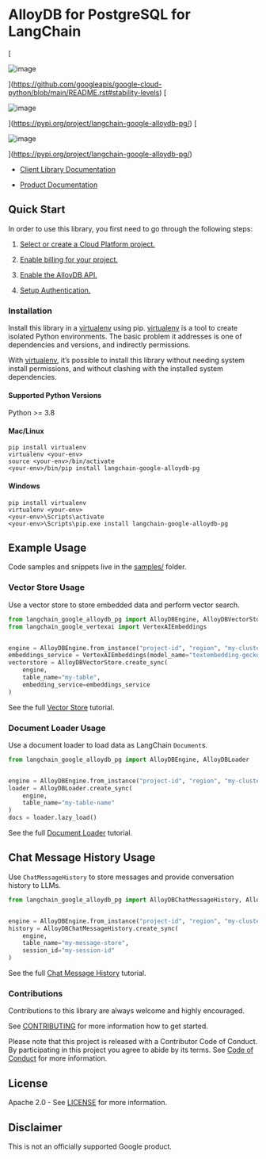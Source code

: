 # AlloyDB for PostgreSQL for LangChain

[

![image](https://img.shields.io/badge/support-preview-orange.svg)

](https://github.com/googleapis/google-cloud-python/blob/main/README.rst#stability-levels) [

![image](https://img.shields.io/pypi/v/langchain-google-alloydb-pg.svg)

](https://pypi.org/project/langchain-google-alloydb-pg/) [

![image](https://img.shields.io/pypi/pyversions/langchain-google-alloydb-pg.svg)

](https://pypi.org/project/langchain-google-alloydb-pg/)


* [Client Library Documentation](https://cloud.google.com/python/docs/reference/langchain-google-alloydb-pg/latest)


* [Product Documentation](https://cloud.google.com/alloydb)

## Quick Start

In order to use this library, you first need to go through the following
steps:


1. [Select or create a Cloud Platform project.](https://console.cloud.google.com/project)


2. [Enable billing for your project.](https://cloud.google.com/billing/docs/how-to/modify-project#enable_billing_for_a_project)


3. [Enable the AlloyDB API.](https://console.cloud.google.com/flows/enableapi?apiid=alloydb.googleapis.com)


4. [Setup Authentication.](https://googleapis.dev/python/google-api-core/latest/auth.html)

### Installation

Install this library in a [virtualenv](https://virtualenv.pypa.io/en/latest/) using pip. [virtualenv](https://virtualenv.pypa.io/en/latest/) is a tool to create isolated Python environments. The basic problem it addresses is
one of dependencies and versions, and indirectly permissions.

With [virtualenv](https://virtualenv.pypa.io/en/latest/), it’s
possible to install this library without needing system install
permissions, and without clashing with the installed system
dependencies.

#### Supported Python Versions

Python >= 3.8

#### Mac/Linux

```console
pip install virtualenv
virtualenv <your-env>
source <your-env>/bin/activate
<your-env>/bin/pip install langchain-google-alloydb-pg
```

#### Windows

```console
pip install virtualenv
virtualenv <your-env>
<your-env>\Scripts\activate
<your-env>\Scripts\pip.exe install langchain-google-alloydb-pg
```

## Example Usage

Code samples and snippets live in the [samples/](https://github.com/googleapis/langchain-google-alloydb-pg-python/tree/main/samples) folder.

### Vector Store Usage

Use a vector store to store embedded data and perform vector search.

```python
from langchain_google_alloydb_pg import AlloyDBEngine, AlloyDBVectorStore
from langchain_google_vertexai import VertexAIEmbeddings


engine = AlloyDBEngine.from_instance("project-id", "region", "my-cluster", "my-instance", "my-database")
embeddings_service = VertexAIEmbeddings(model_name="textembedding-gecko@003")
vectorstore = AlloyDBVectorStore.create_sync(
    engine,
    table_name="my-table",
    embedding_service=embeddings_service
)
```

See the full [Vector Store](https://github.com/googleapis/langchain-google-alloydb-pg-python/tree/main/docs/vector_store.ipynb) tutorial.

### Document Loader Usage

Use a document loader to load data as LangChain `Document`s.

```python
from langchain_google_alloydb_pg import AlloyDBEngine, AlloyDBLoader


engine = AlloyDBEngine.from_instance("project-id", "region", "my-cluster", "my-instance", "my-database")
loader = AlloyDBLoader.create_sync(
    engine,
    table_name="my-table-name"
)
docs = loader.lazy_load()
```

See the full [Document Loader](https://github.com/googleapis/langchain-google-alloydb-pg-python/tree/main/docs/document_loader.ipynb) tutorial.

## Chat Message History Usage

Use `ChatMessageHistory` to store messages and provide conversation
history to LLMs.

```python
from langchain_google_alloydb_pg import AlloyDBChatMessageHistory, AlloyDBEngine


engine = AlloyDBEngine.from_instance("project-id", "region", "my-cluster", "my-instance", "my-database")
history = AlloyDBChatMessageHistory.create_sync(
    engine,
    table_name="my-message-store",
    session_id="my-session-id"
)
```

See the full [Chat Message History](https://github.com/googleapis/langchain-google-alloydb-pg-python/tree/main/docs/chat_message_history.ipynb) tutorial.

### Contributions

Contributions to this library are always welcome and highly encouraged.

See [CONTRIBUTING](https://github.com/googleapis/langchain-google-alloydb-pg-python/tree/main/CONTRIBUTING.md) for more information how to get started.

Please note that this project is released with a Contributor Code of Conduct. By participating in
this project you agree to abide by its terms. See [Code of Conduct](https://github.com/googleapis/langchain-google-alloydb-pg-python/tree/main/CODE_OF_CONDUCT.md) for more
information.

## License

Apache 2.0 - See
[LICENSE](https://github.com/googleapis/langchain-google-alloydb-pg-python/tree/main/LICENSE)
for more information.

## Disclaimer

This is not an officially supported Google product.

